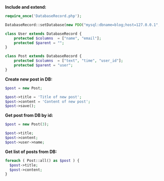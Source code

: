 **Include and extend:**
```php
require_once('DatabaseRecord.php');

DatabaseRecord::setDatabase(new PDO("mysql:dbname=blog;host=127.0.0.1", "blog", "1111"));

class User extends DatabaseRecord {
    protected $columns  = ["name", "email"];
    protected $parent = "";
}

class Post extends DatabaseRecord {
    protected $columns  = ["text", "time", "user_id"];
    protected $parent = "user";
}
```

**Create new post in DB:**
```php
$post = new Post;

$post->title = 'Title of new post';
$post->content = 'Content of new post';
$post->save();
```

**Get post from DB by id:**
```php
$post = new Post(3);

$post->title;
$post->content;
$post->user->name;
```
**Get list of posts from DB:**
```php
foreach ( Post::all() as $post ) {
  $post->title;
  $post->content;
}
```

